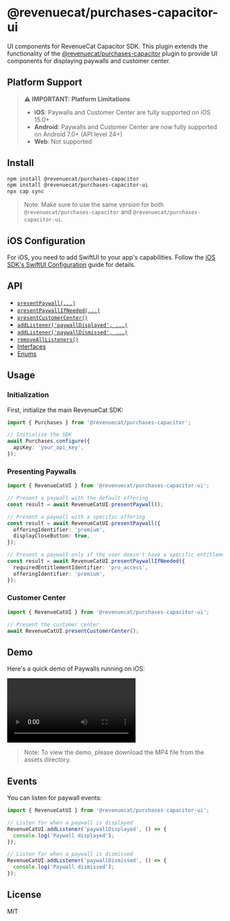 # @revenuecat/purchases-capacitor-ui

UI components for RevenueCat Capacitor SDK. This plugin extends the functionality of the [@revenuecat/purchases-capacitor](https://github.com/RevenueCat/purchases-capacitor) plugin to provide UI components for displaying paywalls and customer center.

## Platform Support

> ⚠️ **IMPORTANT: Platform Limitations**
>
> - **iOS**: Paywalls and Customer Center are fully supported on iOS 15.0+
> - **Android**: Paywalls and Customer Center are now fully supported on Android 7.0+ (API level 24+)
> - **Web**: Not supported

## Install

```bash
npm install @revenuecat/purchases-capacitor
npm install @revenuecat/purchases-capacitor-ui
npx cap sync
```

> Note: Make sure to use the same version for both `@revenuecat/purchases-capacitor` and `@revenuecat/purchases-capacitor-ui`.

## iOS Configuration

For iOS, you need to add SwiftUI to your app's capabilities. Follow the [iOS SDK's SwiftUI Configuration](https://github.com/RevenueCat/purchases-ios-ui#swift-package-manager) guide for details.

## API

<docgen-index>

- [`presentPaywall(...)`](#presentpaywall)
- [`presentPaywallIfNeeded(...)`](#presentpaywallIfNeeded)
- [`presentCustomerCenter()`](#presentcustomercenter)
- [`addListener('paywallDisplayed', ...)`](#addlistenerpaywallDisplayed)
- [`addListener('paywallDismissed', ...)`](#addlistenerpaywallDismissed)
- [`removeAllListeners()`](#removealllisteners)
- [Interfaces](#interfaces)
- [Enums](#enums)

</docgen-index>

<docgen-api>
<!--Update with API docs-->
</docgen-api>

## Usage

### Initialization

First, initialize the main RevenueCat SDK:

```typescript
import { Purchases } from '@revenuecat/purchases-capacitor';

// Initialize the SDK
await Purchases.configure({
  apiKey: 'your_api_key',
});
```

### Presenting Paywalls

```typescript
import { RevenueCatUI } from '@revenuecat/purchases-capacitor-ui';

// Present a paywall with the default offering
const result = await RevenueCatUI.presentPaywall();

// Present a paywall with a specific offering
const result = await RevenueCatUI.presentPaywall({
  offeringIdentifier: 'premium',
  displayCloseButton: true,
});

// Present a paywall only if the user doesn't have a specific entitlement
const result = await RevenueCatUI.presentPaywallIfNeeded({
  requiredEntitlementIdentifier: 'pro_access',
  offeringIdentifier: 'premium',
});
```

### Customer Center

```typescript
import { RevenueCatUI } from '@revenuecat/purchases-capacitor-ui';

// Present the customer center
await RevenueCatUI.presentCustomerCenter();
```

## Demo

Here's a quick demo of Paywalls running on iOS:

![iOS Paywalls Demo](./assets/ios-paywalls-demo.mp4)

> Note: To view the demo, please download the MP4 file from the assets directory.

## Events

You can listen for paywall events:

```typescript
import { RevenueCatUI } from '@revenuecat/purchases-capacitor-ui';

// Listen for when a paywall is displayed
RevenueCatUI.addListener('paywallDisplayed', () => {
  console.log('Paywall displayed');
});

// Listen for when a paywall is dismissed
RevenueCatUI.addListener('paywallDismissed', () => {
  console.log('Paywall dismissed');
});
```

## License

MIT

